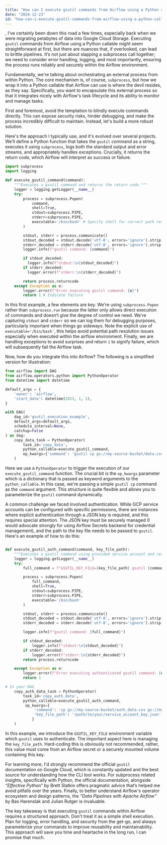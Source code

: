 ```yaml
---
title: "How can I execute gsutil commands from Airflow using a Python callable?"
date: "2024-12-23"
id: "how-can-i-execute-gsutil-commands-from-airflow-using-a-python-callable"
---
```


,  I’ve certainly been down this road a few times, especially back when we were migrating petabytes of data into Google Cloud Storage. Executing `gsutil` commands from Airflow using a Python callable might seem straightforward at first, but there are nuances that, if overlooked, can lead to brittle pipelines. It’s not just about slapping a subprocess call together; we need to consider error handling, logging, and most importantly, ensuring the process runs reliably and securely within the Airflow environment.

Fundamentally, we're talking about orchestrating an external process from within Python. The core mechanism is, of course, `subprocess`, but how we wrap it into a Python callable that Airflow can use is where the devil resides, as they say. Specifically, you want to encapsulate this external process so that it integrates nicely with Airflow's task lifecycle and its ability to monitor and manage tasks.

First and foremost, avoid the temptation to blindly execute commands directly. This can expose security risks, hinder debugging, and make the process incredibly difficult to maintain. Instead, let's build a more robust solution.

Here's the approach I typically use, and it's evolved over several projects. We’ll define a Python function that takes the `gsutil` command as a string, executes it using `subprocess`, logs both the standard output and error streams, and appropriately handles exceptions. Crucially, it returns the return code, which Airflow will interpret as success or failure.

```python
import subprocess
import logging

def execute_gsutil_command(command):
    """Executes a gsutil command and returns the return code."""
    logger = logging.getLogger(__name__)
    try:
        process = subprocess.Popen(
            command,
            shell=True,
            stdout=subprocess.PIPE,
            stderr=subprocess.PIPE,
            executable='/bin/bash' # Specify shell for correct path resolution
        )

        stdout, stderr = process.communicate()
        stdout_decoded = stdout.decode('utf-8', errors='ignore').strip()
        stderr_decoded = stderr.decode('utf-8', errors='ignore').strip()
        logger.info(f"gsutil command: {command}")

        if stdout_decoded:
          logger.info(f"stdout:\n{stdout_decoded}")
        if stderr_decoded:
          logger.error(f"stderr:\n{stderr_decoded}")

        return process.returncode
    except Exception as e:
        logger.error(f"Error executing gsutil command: {e}")
        return 1 # Indicate failure

```

In this first example, a few elements are key. We're using `subprocess.Popen` rather than `subprocess.run` because the latter only allows direct execution of commands and doesn’t give the degree of control we need. We're capturing `stdout` and `stderr` so we can log them for debugging purposes, particularly important when things go sideways. Note the explicit use of `executable='/bin/bash'`, this helps avoid potential path resolution issues especially when executed within the airflow environment. Finally, we are handling exceptions to avoid surprises and return `1` to signify failure, which will subsequently fail the Airflow task.

Now, how do you integrate this into Airflow? The following is a simplified version for illustration:

```python
from airflow import DAG
from airflow.operators.python import PythonOperator
from datetime import datetime

default_args = {
    'owner': 'airflow',
    'start_date': datetime(2023, 1, 1),
}

with DAG(
    dag_id='gsutil_execution_example',
    default_args=default_args,
    schedule_interval=None,
    catchup=False
) as dag:
    copy_data_task = PythonOperator(
        task_id='copy_data',
        python_callable=execute_gsutil_command,
        op_kwargs={'command': 'gsutil cp gs://my-source-bucket/data.csv gs://my-destination-bucket/'}
    )

```

Here we use a `PythonOperator` to trigger the execution of our `execute_gsutil_command` function. The crucial bit is the `op_kwargs` parameter which is a dictionary that is passed as keyword arguments to the `python_callable`. In this case, we're passing a simple `gsutil cp` command as the `command` argument. This structure is quite flexible and allows you to parameterize the `gsutil` command dynamically.

A common challenge we faced involved authentication. While GCP service accounts can be configured with specific permissions, there are instances where explicit authentication through a JSON key is required, and this requires special attention. The JSON key must be securely managed (I would advocate strongly for using Airflow Secrets backend for credential management), and the path to the key file needs to be passed to `gsutil`. Here's an example of how to do this:

```python

def execute_gsutil_auth_command(command, key_file_path):
    """Executes a gsutil command using provided service account and returns the return code."""
    logger = logging.getLogger(__name__)
    try:
        full_command = f"GSUTIL_KEY_FILE={key_file_path} gsutil {command}"

        process = subprocess.Popen(
            full_command,
            shell=True,
            stdout=subprocess.PIPE,
            stderr=subprocess.PIPE,
            executable='/bin/bash'
        )

        stdout, stderr = process.communicate()
        stdout_decoded = stdout.decode('utf-8', errors='ignore').strip()
        stderr_decoded = stderr.decode('utf-8', errors='ignore').strip()

        logger.info(f"gsutil command: {full_command}")

        if stdout_decoded:
            logger.info(f"stdout:\n{stdout_decoded}")
        if stderr_decoded:
            logger.error(f"stderr:\n{stderr_decoded}")
        return process.returncode

    except Exception as e:
        logger.error(f"Error executing authenticated gsutil command: {e}")
        return 1

# In your DAG
    copy_auth_data_task = PythonOperator(
        task_id='copy_auth_data',
        python_callable=execute_gsutil_auth_command,
         op_kwargs={
             'command': 'cp gs://my-source-bucket/auth_data.csv gs://my-destination-bucket/',
             'key_file_path': '/path/to/your/service_account_key.json' # This path should be managed securely!
            }
    )
```

In this example, we introduce the `GSUTIL_KEY_FILE` environment variable which `gsutil` uses to authenticate. The important aspect here is managing the `key_file_path`. Hard-coding this is obviously not recommended, rather, this value must come from an Airflow secret or a securely mounted volume containing this key.

For learning more, I'd strongly recommend the official `gsutil` documentation on Google Cloud, which is constantly updated and the best source for understanding how the CLI tool works. For subprocess related insights, specifically with Python, the official documentation, alongside *“Effective Python”* by Brett Slatkin offers pragmatic advice that’s helped me avoid pitfalls over the years. Finally, to better understand Airflow's operator ecosystem and design patterns, the *“Data Pipelines with Apache Airflow”* by Bas Harenslak and Julian Rutger is invaluable.

The key takeaway is that executing `gsutil` commands within Airflow requires a structured approach. Don't treat it as a simple shell execution. Plan for logging, error handling, and security from the get-go, and always parameterize your commands to improve reusability and maintainability. This approach will save you time and heartache in the long run, I can promise that much.
